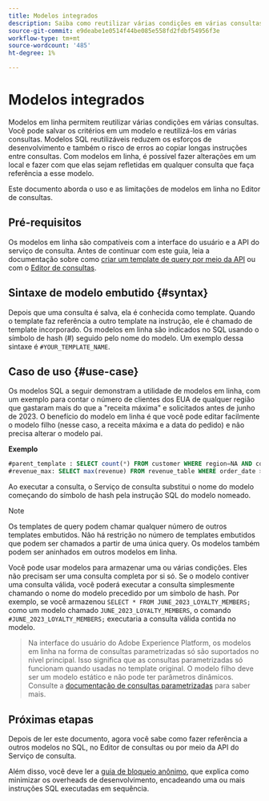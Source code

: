 ```yaml
---
title: Modelos integrados
description: Saiba como reutilizar várias condições em várias consultas com modelos em linha.
source-git-commit: e9deabe1e0514f44be085e558fd2fdbf54956f3e
workflow-type: tm+mt
source-wordcount: '485'
ht-degree: 1%

---
```


# Modelos integrados

Modelos em linha permitem reutilizar várias condições em várias consultas. Você pode salvar os critérios em um modelo e reutilizá-los em várias consultas. Modelos SQL reutilizáveis reduzem os esforços de desenvolvimento e também o risco de erros ao copiar longas instruções entre consultas. Com modelos em linha, é possível fazer alterações em um local e fazer com que elas sejam refletidas em qualquer consulta que faça referência a esse modelo.

Este documento aborda o uso e as limitações de modelos em linha no Editor de consultas.

## Pré-requisitos

Os modelos em linha são compatíveis com a interface do usuário e a API do serviço de consulta. Antes de continuar com este guia, leia a documentação sobre como [criar um template de query por meio da API](../api/query-templates.md#create-a-query-template) ou com o [Editor de consultas](../ui/user-guide.md#query-authoring).

## Sintaxe de modelo embutido {#syntax}

Depois que uma consulta é salva, ela é conhecida como template. Quando o template faz referência a outro template na instrução, ele é chamado de template incorporado. Os modelos em linha são indicados no SQL usando o símbolo de hash (#) seguido pelo nome do modelo. Um exemplo dessa sintaxe é `#YOUR_TEMPLATE_NAME`.

## Caso de uso {#use-case}

Os modelos SQL a seguir demonstram a utilidade de modelos em linha, com um exemplo para contar o número de clientes dos EUA de qualquer região que gastaram mais do que a &quot;receita máxima&quot; e solicitados antes de junho de 2023. O benefício do modelo em linha é que você pode editar facilmente o modelo filho (nesse caso, a receita máxima e a data do pedido) e não precisa alterar o modelo pai.

**Exemplo**

```sql
#parent_template : SELECT count(*) FROM customer WHERE region=NA AND country=US AND revenue > #revenue_max
#revenue_max: SELECT max(revenue) FROM revenue_table WHERE order_date > '01-06-2023'
```

Ao executar a consulta, o Serviço de consulta substitui o nome do modelo começando do símbolo de hash pela instrução SQL do modelo nomeado.

>[!NOTE]
>
>Os templates de query podem chamar qualquer número de outros templates embutidos. Não há restrição no número de templates embutidos que podem ser chamados a partir de uma única query. Os modelos também podem ser aninhados em outros modelos em linha.

Você pode usar modelos para armazenar uma ou várias condições. Eles não precisam ser uma consulta completa por si só. Se o modelo contiver uma consulta válida, você poderá executar a consulta simplesmente chamando o nome do modelo precedido por um símbolo de hash. Por exemplo, se você armazenou `SELECT * FROM JUNE_2023_LOYALTY_MEMBERS;` como um modelo chamado `JUNE_2023_LOYALTY_MEMBERS`, o comando  `#JUNE_2023_LOYALTY_MEMBERS;` executaria a consulta válida contida no modelo.

>
>
>Na interface do usuário do Adobe Experience Platform, os modelos em linha na forma de consultas parametrizadas só são suportados no nível principal. Isso significa que as consultas parametrizadas só funcionam quando usadas no template original. O modelo filho deve ser um modelo estático e não pode ter parâmetros dinâmicos. Consulte a [documentação de consultas parametrizadas](../ui/parameterized-queries.md) para saber mais.

## Próximas etapas

Depois de ler este documento, agora você sabe como fazer referência a outros modelos no SQL, no Editor de consultas ou por meio da API do Serviço de consulta.

Além disso, você deve ler a [guia de bloqueio anônimo](./anonymous-block.md), que explica como minimizar os overheads de desenvolvimento, encadeando uma ou mais instruções SQL executadas em sequência.
